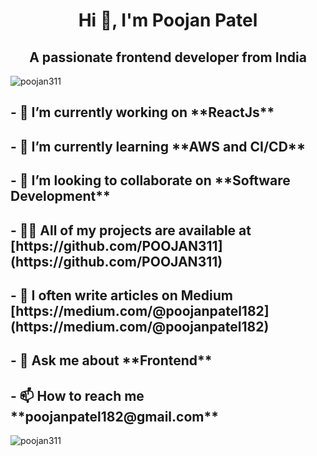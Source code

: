 <div>
  <h1 align="center">Hi 👋, I'm Poojan Patel</h1>
<h2 align="center">A passionate frontend developer from India</h2>

<p align="left"> <img src="https://komarev.com/ghpvc/?username=poojan311&label=Profile%20views&color=0e75b6&style=flat" alt="poojan311" /> </p>

<h2>- 🔭 I’m currently working on **ReactJs**</h2>

<h2>- 🌱 I’m currently learning **AWS and CI/CD**</h2>

<h2>- 👯 I’m looking to collaborate on **Software Development**</h2>

<h2>- 👨‍💻 All of my projects are available at [https://github.com/POOJAN311](https://github.com/POOJAN311)</h2>

<h2>- 📝 I often write articles on Medium [https://medium.com/@poojanpatel182](https://medium.com/@poojanpatel182)</h2>

<h2>- 💬 Ask me about **Frontend**</h2>

<h2>- 📫 How to reach me **poojanpatel182@gmail.com**</h2>

<p><img align="center" src="https://github-readme-stats.vercel.app/api/top-langs?username=poojan311&show_icons=true&locale=en&layout=compact" alt="poojan311" /></p>
</div>
